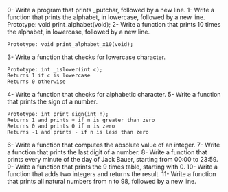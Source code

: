 0- Write a program that prints _putchar, followed by a new line.
1- Write a function that prints the alphabet, in lowercase, followed by a new line.
    Prototype: void print_alphabet(void);
2- Write a function that prints 10 times the alphabet, in lowercase, followed by a new line.

    Prototype: void print_alphabet_x10(void);
3- Write a function that checks for lowercase character.

    Prototype: int _islower(int c);
    Returns 1 if c is lowercase
    Returns 0 otherwise

4- Write a function that checks for alphabetic character.
5- Write a function that prints the sign of a number.

    Prototype: int print_sign(int n);
    Returns 1 and prints + if n is greater than zero
    Returns 0 and prints 0 if n is zero
    Returns -1 and prints - if n is less than zero

6- Write a function that computes the absolute value of an integer.
7- Write a function that prints the last digit of a number.
8- Write a function that prints every minute of the day of Jack Bauer, starting from 00:00 to 23:59.
9- Write a function that prints the 9 times table, starting with 0.
10- Write a function that adds two integers and returns the result.
11- Write a function that prints all natural numbers from n to 98, followed by a new line.